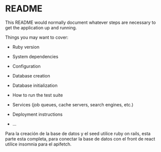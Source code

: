 # README

This README would normally document whatever steps are necessary to get the
application up and running.

Things you may want to cover:

* Ruby version

* System dependencies

* Configuration

* Database creation

* Database initialization

* How to run the test suite

* Services (job queues, cache servers, search engines, etc.)

* Deployment instructions

* ...

Para la creación de la base de datos y el seed  utilice ruby on rails, esta parte esta completa, para conectar la base de datos con el front de react utilice insomnia para el apifetch. 
